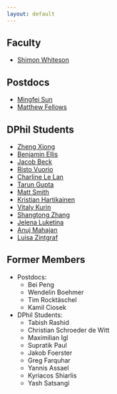 ```yaml
---
layout: default
---
```


## Faculty 
* [Shimon Whiteson](/pages/people/shimon.html)

## Postdocs
* [Mingfei Sun](/pages/people/mingfei.html)
* [Matthew Fellows](/pages/people/matthew.html)

## DPhil Students
* [Zheng Xiong](/pages/people/zheng.html)
* [Benjamin Ellis](/pages/people/ben.html)
* [Jacob Beck](/pages/people/jacob.html)
* [Risto Vuorio](/pages/people/risto.html)
* [Charline Le Lan](/pages/people/charline.html)
* [Tarun Gupta](/pages/people/tarun.html)
* [Matt Smith](/pages/people/matt.html)
* [Kristian Hartikainen](/pages/people/kristian.html)
* [Vitaly Kurin](/pages/people/vitaly.html)
* [Shangtong Zhang](/pages/people/shangtong.html)
* [Jelena Luketina](/pages/people/jelena.html)
* [Anuj Mahajan](/pages/people/anuj.html)
* [Luisa Zintgraf](/pages/people/luisa.html)

## Former Members
* Postdocs:
  * Bei Peng
  * Wendelin Boehmer
  * Tim Rocktäschel
  * Kamil Ciosek
* DPhil Students:
  * Tabish Rashid
  * Christian Schroeder de Witt
  * Maximilian Igl
  * Supratik Paul
  * Jakob Foerster
  * Greg Farquhar
  * Yannis Assael
  * Kyriacos Shiarlis
  * Yash Satsangi
